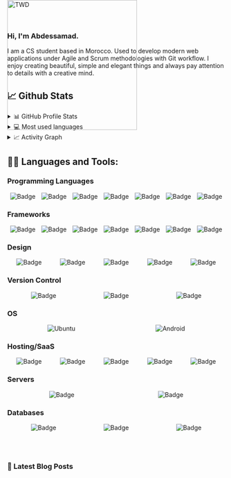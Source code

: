 ### Hi, I'm Abdessamad.

I am a CS student based in Morocco. Used to develop modern web applications under Agile and Scrum methodologies with Git workflow. I enjoy creating beautiful, simple and elegant things and always pay attention to details with a creative mind.

## 📈 Github Stats


<details>
  <summary>📊 GitHub Profile Stats</summary>
  <br>
  <img alt="B3ns44d's Github Stats" src="https://github-readme-stats.vercel.app/api?username=B3ns44d&count_private=true&show_icons=true&theme=tokyonight" />
  
</details>
<details> 
  <summary>💻 Most used languages</summary>
  <br/>
  <img alt="B3ns44d's Top Languages" src="https://github-readme-stats.vercel.app/api/top-langs/?username=B3ns44d&theme=tokyonight" />
</details>
<!-- <details> 
  <summary>⚡ Contribution Streak</summary>
  <br/>
  <img alt="B3ns44d's Contribution Streak" src="https://github-readme-streak-stats.herokuapp.com/?user=b3ns44d&theme=tokyonight" />
  <br/>
</details> -->
<details> 
  <summary>📈 Activity Graph</summary>
  <br/>
  <img src="https://activity-graph.herokuapp.com/graph?username=B3ns44d&theme=github" alt="B3ns44d's github activity graph"/>
</details>

## 👨‍💻 Languages and Tools:

### Programming Languages
<div style="display: flex;justify-content: space-around;">
<img alt="Badge" src="https://img.shields.io/badge/python%20-%2314354C.svg?&style=for-the-badge&logo=python&logoColor=white"/>
<img alt="Badge" src="https://img.shields.io/badge/javascript%20-%23323330.svg?&style=for-the-badge&logo=javascript&logoColor=%23F7DF1E"/>
<img alt="Badge" src="https://img.shields.io/badge/lua-%232C2D72.svg?&style=for-the-badge&logo=lua&logoColor=white"/>
<img alt="Badge" src="https://img.shields.io/badge/node.js%20-%2343853D.svg?&style=for-the-badge&logo=node.js&logoColor=white"/>
<img alt="Badge" src="https://img.shields.io/badge/shell_script%20-%23121011.svg?&style=for-the-badge&logo=gnu-bash&logoColor=white"/>
<img alt="Badge" src="https://img.shields.io/badge/html5%20-%23E34F26.svg?&style=for-the-badge&logo=html5&logoColor=white"/>
<img alt="Badge" src="https://img.shields.io/badge/css3%20-%231572B6.svg?&style=for-the-badge&logo=css3&logoColor=white"/>
</div>


### Frameworks
<div style="display: flex;justify-content: space-around;">
<img alt="Badge" src="https://img.shields.io/badge/django%20-%23092E20.svg?&style=for-the-badge&logo=django&logoColor=white"/>
<img alt="Badge" src="https://img.shields.io/badge/jquery%20-%230769AD.svg?&style=for-the-badge&logo=jquery&logoColor=white"/>
<img alt="Badge" src="https://img.shields.io/badge/material%20ui%20-%230081CB.svg?&style=for-the-badge&logo=material-ui&logoColor=white"/>
<img alt="Badge" src="https://img.shields.io/badge/bootstrap%20-%23563D7C.svg?&style=for-the-badge&logo=bootstrap&logoColor=white"/>
<img alt="Badge" src="https://img.shields.io/badge/tailwindcss%20-%2338B2AC.svg?&style=for-the-badge&logo=tailwind-css&logoColor=white"/>
<img alt="Badge" src="https://img.shields.io/badge/react%20-%2320232a.svg?&style=for-the-badge&logo=react&logoColor=%2361DAFB"/>
<img alt="Badge" src="https://img.shields.io/badge/express.js%20-%23404d59.svg?&style=for-the-badge"/>
</div>

### Design
<div style="display: flex;justify-content: space-around;">
<img alt="Badge" src="https://img.shields.io/badge/adobe%20xd%20-%23FF26BE.svg?&style=for-the-badge&logo=adobe%20xd&logoColor=white"/>
<img alt="Badge" src="https://img.shields.io/badge/adobe%20photoshop%20-%2331A8FF.svg?&style=for-the-badge&logo=adobe%20photoshop&logoColor=white"/>
<img alt="Badge" src="https://img.shields.io/badge/adobe%20illustrator%20-%23FF9A00.svg?&style=for-the-badge&logo=adobe%20illustrator&logoColor=white"/>
<img alt="Badge" src="https://img.shields.io/badge/figma%20-%23F24E1E.svg?&style=for-the-badge&logo=figma&logoColor=white"/>
<img alt="Badge" src="https://img.shields.io/badge/blender%20-%23F5792A.svg?&style=for-the-badge&logo=blender&logoColor=white"/>
</div>

### Version Control
<div style="display: flex;justify-content: space-around;">

<img alt="Badge" src="https://img.shields.io/badge/git%20-%23F05033.svg?&style=for-the-badge&logo=git&logoColor=white"/>
<img alt="Badge" src="https://img.shields.io/badge/github%20-%23121011.svg?&style=for-the-badge&logo=github&logoColor=white"/>
<img alt="Badge" src="https://img.shields.io/badge/gitlab%20-%23181717.svg?&style=for-the-badge&logo=gitlab&logoColor=white"/>
</div>

### OS
<div style="display: flex;justify-content: space-around;">
  <img alt="Ubuntu" src="https://img.shields.io/badge/Ubuntu-E95420?style=for-the-badge&logo=ubuntu&logoColor=white" />
  <img alt="Android" src="https://img.shields.io/badge/Android-3DDC84?style=for-the-badge&logo=android&logoColor=white" />
 
</div>
 
  <img src="https://i.chzbgr.com/full/8358455040/h75DDBE50/escaping-from-terminus" alt="TWD" style="position: absolute; float: right; top:0px;" width="300px">


### Hosting/SaaS
<div style="display: flex;justify-content: space-around;">

<img alt="Badge" src="https://img.shields.io/badge/Google%20Cloud%20-%234285F4.svg?&style=for-the-badge&logo=google-cloud&logoColor=white"/>
<img alt="Badge" src="https://img.shields.io/badge/azure%20-%230072C6.svg?&style=for-the-badge&logo=azure-devops&logoColor=white"/>
<img alt="Badge" src="https://img.shields.io/badge/heroku%20-%23430098.svg?&style=for-the-badge&logo=heroku&logoColor=white"/>
<img alt="Badge" src="https://img.shields.io/badge/vercel%20-%23000000.svg?&style=for-the-badge&logo=vercel&logoColor=white"/>
<img alt="Badge" src="https://img.shields.io/badge/firebase%20-%23039BE5.svg?&style=for-the-badge&logo=firebase"/>
</div>

### Servers
<div style="display: flex;justify-content: space-around;">

<img alt="Badge" src="https://img.shields.io/badge/apache%20-%23D42029.svg?&style=for-the-badge&logo=apache&logoColor=white"/>
<img alt="Badge" src="https://img.shields.io/badge/nginx%20-%23009639.svg?&style=for-the-badge&logo=nginx&logoColor=white"/>
</div>

### Databases
<div style="display: flex;justify-content: space-around;">

<img alt="Badge" src="https://img.shields.io/badge/mysql-%2300f.svg?&style=for-the-badge&logo=mysql&logoColor=white"/>
<img alt="Badge" src ="https://img.shields.io/badge/MongoDB-%234ea94b.svg?&style=for-the-badge&logo=mongodb&logoColor=white"/>
<img alt="Badge" src ="https://img.shields.io/badge/sqlite-%2307405e.svg?&style=for-the-badge&logo=sqlite&logoColor=white"/>
</div>




<br><br>
### 📩 Latest Blog Posts

<!-- BLOG-POST-LIST:START -->
<!-- BLOG-POST-LIST:END -->

<br>
